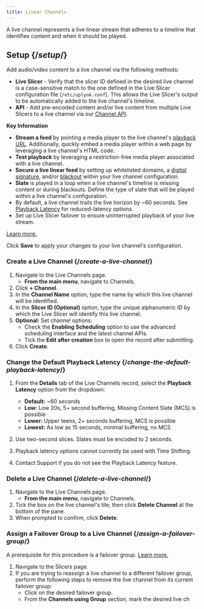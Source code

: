 ```yaml
---
title: Linear Channels
---
```


A live channel represents a live linear stream that adheres to a timeline that identifies content and when it should be played.

## Setup  {/*setup*/}

Add audio/video content to a live channel via the following methods:

- **Live Slicer** - Verify that the slicer ID defined in the desired live channel is a case-sensitive match to the one defined in the Live Slicer configuration file (`/etc/uplynk.conf`). This allows the Live Slicer's output to be automatically added to the live channel's timeline.
- **API** - Add pre-encoded content and/or live content from multiple Live Slicers to a live channel via our [Channel API](https://docs.edgecast.com/video/Content/Develop/Channel.htm).

**Key Information**

- **Stream a feed** by pointing a media player to the live channel's [playback URL](/uplynk/delivery/playback_urls). Additionally, quickly embed a media player within a web page by leveraging a live channel's HTML code.
- **Test playback** by leveraging a restriction-free media player associated with a live channel.
- **Secure a live linear feed** by setting up whitelisted domains, a [digital signature](/uplynk/delivery/playback_urls/#signing-playback-urls-with-token), and/or [blackout](/uplynk/manage/content_protection/blackout) within your live channel configuration.
- **Slate** is played in a loop when a live channel's timeline is missing content or during blackouts. Define the type of slate that will be played within a live channel's configuration.
- By default, a live channel trails the live horizon by ~60 seconds. See [Playback Latency](#) for reduced-latency options.
- Set up Live Slicer failover to ensure uninterrupted playback of your live stream.

[Learn more.](#)

Click **Save** to apply your changes to your live channel's configuration.

### Create a Live Channel  {/*create-a-live-channel*/}

1. Navigate to the Live Channels page.
   - **From the main menu**, navigate to Channels.
2. Click **+ Channel**.
3. In the **Channel Name** option, type the name by which this live channel will be identified.
4. In the **Slicer ID (Optional)** option, type the unique alphanumeric ID by which the Live Slicer will identify this live channel.
5. **Optional:** Set channel options:
   - Check the **Enabling Scheduling** option to use the advanced scheduling interface and the latest channel APIs.
   - Tick the **Edit after creation** box to open the record after submitting.
6. Click **Create**.

### Change the Default Playback Latency  {/*change-the-default-playback-latency*/}

1. From the **Details** tab of the Live Channels record, select the **Playback Latency** option from the dropdown:
   - **Default:** ~60 seconds
   - **Low:** Low 20s, 5+ second buffering, Missing Content Slate (MCS) is possible
   - **Lower:** Upper teens, 2+ seconds buffering, MCS is possible
   - **Lowest:** As low as 15 seconds, minimal buffering, no MCS

2. Use two-second slices. Slates must be encoded to 2 seconds.
3. Playback latency options cannot currently be used with Time Shifting.
4. Contact Support if you do not see the Playback Latency feature.

### Delete a Live Channel  {/*delete-a-live-channel*/}

1. Navigate to the Live Channels page.
   - **From the main menu**, navigate to Channels.
2. Tick the box on the live channel's tile; then click **Delete Channel** at the bottom of the pane.
3. When prompted to confirm, click **Delete**.

### Assign a Failover Group to a Live Channel  {/*assign-a-failover-group*/}

A prerequisite for this procedure is a failover group. [Learn more.](#)

1. Navigate to the Slicers page.
2. If you are trying to reassign a live channel to a different failover group, perform the following steps to remove the live channel from its current failover group:
   - Click on the desired failover group.
   - From the **Channels using Group** section, mark the desired live ch
